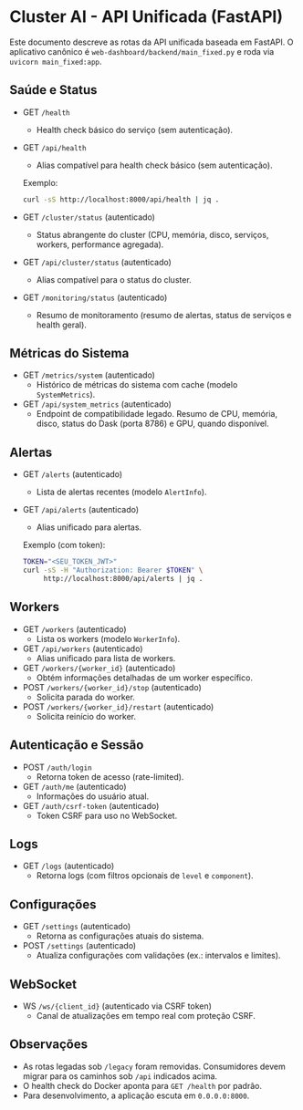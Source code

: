 # Cluster AI - API Unificada (FastAPI)

Este documento descreve as rotas da API unificada baseada em FastAPI. O aplicativo canônico é `web-dashboard/backend/main_fixed.py` e roda via `uvicorn main_fixed:app`.

## Saúde e Status
- GET `/health`
  - Health check básico do serviço (sem autenticação).
- GET `/api/health`
  - Alias compatível para health check básico (sem autenticação).
  
  Exemplo:
  ```bash
  curl -sS http://localhost:8000/api/health | jq .
  ```
- GET `/cluster/status` (autenticado)
  - Status abrangente do cluster (CPU, memória, disco, serviços, workers, performance agregada).
- GET `/api/cluster/status` (autenticado)
  - Alias compatível para o status do cluster.
- GET `/monitoring/status` (autenticado)
  - Resumo de monitoramento (resumo de alertas, status de serviços e health geral).

## Métricas do Sistema
- GET `/metrics/system` (autenticado)
  - Histórico de métricas do sistema com cache (modelo `SystemMetrics`).
- GET `/api/system_metrics` (autenticado)
  - Endpoint de compatibilidade legado. Resumo de CPU, memória, disco, status do Dask (porta 8786) e GPU, quando disponível.

## Alertas
- GET `/alerts` (autenticado)
  - Lista de alertas recentes (modelo `AlertInfo`).
- GET `/api/alerts` (autenticado)
  - Alias unificado para alertas.

  Exemplo (com token):
  ```bash
  TOKEN="<SEU_TOKEN_JWT>"
  curl -sS -H "Authorization: Bearer $TOKEN" \
       http://localhost:8000/api/alerts | jq .
  ```

## Workers
- GET `/workers` (autenticado)
  - Lista os workers (modelo `WorkerInfo`).
- GET `/api/workers` (autenticado)
  - Alias unificado para lista de workers.
- GET `/workers/{worker_id}` (autenticado)
  - Obtém informações detalhadas de um worker específico.
- POST `/workers/{worker_id}/stop` (autenticado)
  - Solicita parada do worker.
- POST `/workers/{worker_id}/restart` (autenticado)
  - Solicita reinício do worker.

## Autenticação e Sessão
- POST `/auth/login`
  - Retorna token de acesso (rate-limited).
- GET `/auth/me` (autenticado)
  - Informações do usuário atual.
- GET `/auth/csrf-token` (autenticado)
  - Token CSRF para uso no WebSocket.

## Logs
- GET `/logs` (autenticado)
  - Retorna logs (com filtros opcionais de `level` e `component`).

## Configurações
- GET `/settings` (autenticado)
  - Retorna as configurações atuais do sistema.
- POST `/settings` (autenticado)
  - Atualiza configurações com validações (ex.: intervalos e limites).

## WebSocket
- WS `/ws/{client_id}` (autenticado via CSRF token)
  - Canal de atualizações em tempo real com proteção CSRF.

## Observações
- As rotas legadas sob `/legacy` foram removidas. Consumidores devem migrar para os caminhos sob `/api` indicados acima.
- O health check do Docker aponta para `GET /health` por padrão.
- Para desenvolvimento, a aplicação escuta em `0.0.0.0:8000`.
